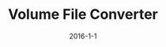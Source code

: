 ---
layout: portfolio-post
title: "Volume File Converter"
date: 2016-1-1
tags: 
    - C++

description: "A C++ terminal app to convert between volume files."
---